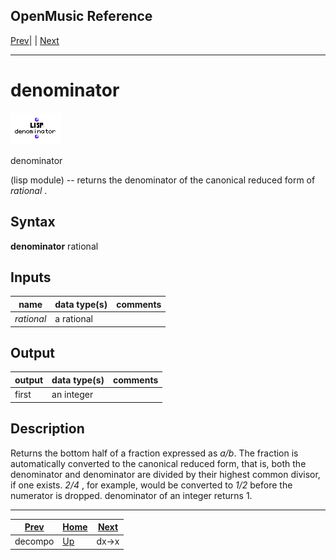 OpenMusic Reference  
---  
[Prev](decompo)| | [Next](dx-x)  
  
* * *

# denominator

![](figures/functions/lisp/denominator.png)

  
  
denominator  
  
(lisp module) \-- returns the denominator of the canonical reduced form of
 _rational_ .  

## Syntax

   **denominator**  rational  

## Inputs

name| data type(s)| comments  
---|---|---  
  _rational_ |  a rational|  
  
## Output

output| data type(s)| comments  
---|---|---  
first| an integer|  
  
## Description

Returns the bottom half of a fraction expressed as _a/b_. The fraction is
automatically converted to the canonical reduced form, that is, both the
denominator and denominator are divided by their highest common divisor, if
one exists. _2/4_ , for example, would be converted to _1/2_ before the
numerator is dropped.  denominator  of an integer returns 1.

* * *

[Prev](decompo)| [Home](index)| [Next](dx-x)  
---|---|---  
decompo| [Up](funcref.main)| dx->x

